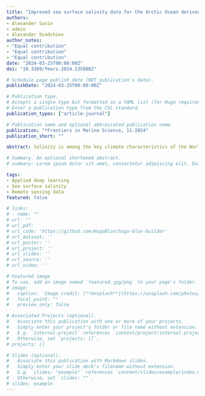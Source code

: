 ```yaml
---
title: "Improved sea surface salinity data for the Arctic Ocean derived from SMAP satellite data using machine learning approaches"
authors:
- Alexander Savin
- admin
- Alexander Osadchiev
author_notes:
- "Equal contribution"
- "Equal contribution"
- "Equal contribution"
date: "2024-03-25T00:00:00Z"
doi: "10.3389/fmars.2024.1358882"

# Schedule page publish date (NOT publication's date).
publishDate: "2024-03-25T00:00:00Z"

# Publication type.
# Accepts a single type but formatted as a YAML list (for Hugo requirements).
# Enter a publication type from the CSL standard.
publication_types: ["article-journal"]

# Publication name and optional abbreviated publication name.
publication: "*Frontiers in Marine Science, 11-2024"
publication_short: ""

abstract: Salinity is among the key climate characteristics of the World Ocean. During the last 15 years, sea surface salinity (SSS) is measured using satellite passive microwave sensors. Standard retrieving SSS algorithms from remote sensing data were developed and verified for the most typical temperature and salinity values of the World Ocean. However, they have far lower accuracy for the Arctic Ocean, especially its shelf areas, which are influenced by large river runoff and have low typical temperature and salinity values. In this study, an improved algorithm has been developed to retrieve SSS in the Arctic Ocean during ice-free season, based on Soil Moisture Active Passive (SMAP) mission data, and using machine learning approaches. Extensive database of in situ salinity measurements in the Russian Arctic seas collected during multiple field surveys is applied to train and validate the machine learning models. The error in SSS retrieval of the developed algorithm compared to the standard algorithm reduced from 3.15 to 2.15 psu, and the correlation with in situ data increased from 0.82 to 0.90. The obtained daily SSS fields are important to improve accurate assessment of spatial and temporal variability of large river plumes in the Arctic Ocean.

# Summary. An optional shortened abstract.
# summary: Lorem ipsum dolor sit amet, consectetur adipiscing elit. Duis posuere tellus ac convallis placerat. Proin tincidunt magna sed ex sollicitudin condimentum.

tags:
- Applied deep learning
- Sea surface salinity
- Remote sensing data
featured: false

# links:
# - name: ""
# url: ""
# url_pdf: 
# url_code: 'https://github.com/HugoBlox/hugo-blox-builder'
# url_dataset: ''
# url_poster: ''
# url_project: ''
# url_slides: ''
# url_source: ''
# url_video: ''

# Featured image
# To use, add an image named `featured.jpg/png` to your page's folder. 
# image:
#   caption: 'Image credit: [**Unsplash**](https://unsplash.com/photos/jdD8gXaTZsc)'
#   focal_point: ""
#   preview_only: false

# Associated Projects (optional).
#   Associate this publication with one or more of your projects.
#   Simply enter your project's folder or file name without extension.
#   E.g. `internal-project` references `content/project/internal-project/index.md`.
#   Otherwise, set `projects: []`.
# projects: []

# Slides (optional).
#   Associate this publication with Markdown slides.
#   Simply enter your slide deck's filename without extension.
#   E.g. `slides: "example"` references `content/slides/example/index.md`.
#   Otherwise, set `slides: ""`.
# slides: example
---
```


<!-- {{% callout note %}}
Click the *Cite* button above to demo the feature to enable visitors to import publication metadata into their reference management software.
{{% /callout %}}

{{% callout note %}}
Create your slides in Markdown - click the *Slides* button to check out the example.
{{% /callout %}}

Add the publication's **full text** or **supplementary notes** here. You can use rich formatting such as including [code, math, and images](https://docs.hugoblox.com/content/writing-markdown-latex/). -->
